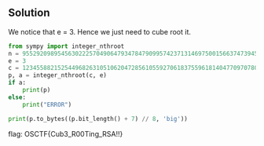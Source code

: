 ## Solution

We notice that e = 3. Hence we just need to cube root it.

```python
from sympy import integer_nthroot
n = 9552920989545630222570490647934784790995742371314697500156637473945512219140487351
e = 3
c = 1234558821525449682631051062047285610559270618375596181404770970780385739
p, a = integer_nthroot(c, e)
if a:
    print(p)
else:
    print("ERROR")

print(p.to_bytes((p.bit_length() + 7) // 8, 'big'))
```

flag: OSCTF{Cub3_R00Ting_RSA!!}